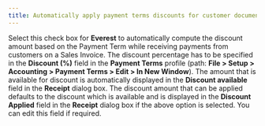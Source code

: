 ```yaml
---
title: Automatically apply payment terms discounts for customer document
---
```



Select this check box for **Everest**  to automatically compute the discount amount based on the Payment Term  while receiving payments from customers on a Sales Invoice. The discount  percentage has to be specified in the **Discount 
 (%)** field in the **Payment Terms**  profile (path: **File &gt; Setup &gt; Accounting 
 &gt; Payment Terms &gt; Edit &gt; In New Window**). The amount that  is available for discount is automatically displayed in the **Discount 
 available** field in the **Receipt**  dialog box. The discount amount that can be applied defaults to the discount  which is available and is displayed in the **Discount 
 Applied** field in the **Receipt**  dialog box if the above option is selected. You can edit this field if  required.
